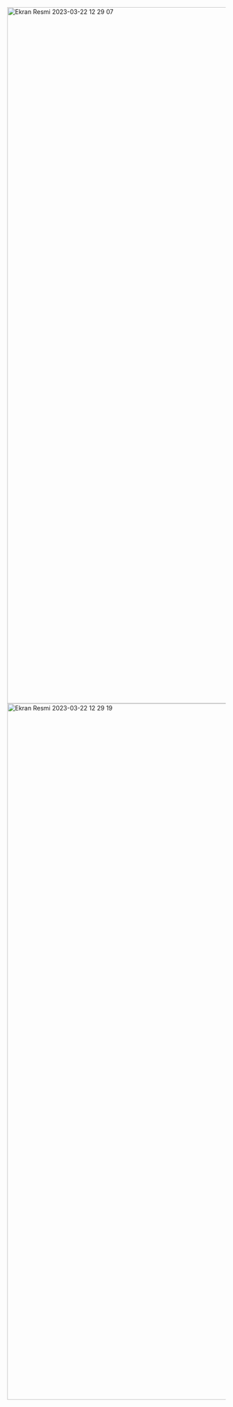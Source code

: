 <img width="1601" alt="Ekran Resmi 2023-03-22 12 29 07" src="https://user-images.githubusercontent.com/106467744/226860490-6d117baa-43cd-4d55-919d-590d6257a65f.png">
<img width="1601" alt="Ekran Resmi 2023-03-22 12 29 19" src="https://user-images.githubusercontent.com/106467744/226860864-51decfa8-733f-458d-86c0-08c25a5296f1.png">
